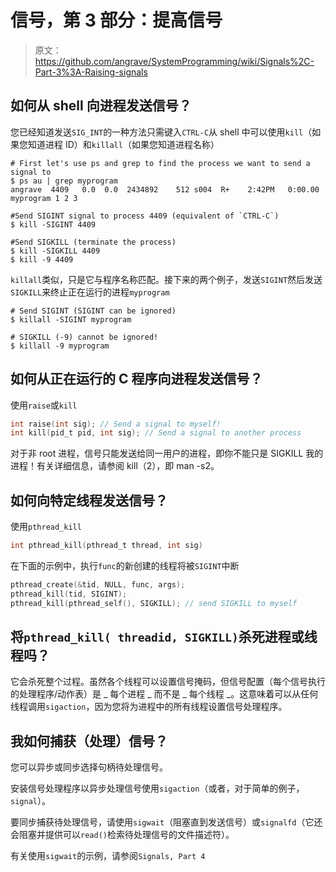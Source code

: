 # 信号，第 3 部分：提高信号

> 原文：<https://github.com/angrave/SystemProgramming/wiki/Signals%2C-Part-3%3A-Raising-signals>

## 如何从 shell 向进程发送信号？

您已经知道发送`SIG_INT`的一种方法只需键入`CTRL-C`从 shell 中可以使用`kill`（如果您知道进程 ID）和`killall`（如果您知道进程名称）

```
# First let's use ps and grep to find the process we want to send a signal to
$ ps au | grep myprogram
angrave  4409   0.0  0.0  2434892    512 s004  R+    2:42PM   0:00.00 myprogram 1 2 3

#Send SIGINT signal to process 4409 (equivalent of `CTRL-C`)
$ kill -SIGINT 4409

#Send SIGKILL (terminate the process)
$ kill -SIGKILL 4409
$ kill -9 4409 
```

`killall`类似，只是它与程序名称匹配。接下来的两个例子，发送`SIGINT`然后发送`SIGKILL`来终止正在运行的进程`myprogram`

```
# Send SIGINT (SIGINT can be ignored)
$ killall -SIGINT myprogram

# SIGKILL (-9) cannot be ignored! 
$ killall -9 myprogram 
```

## 如何从正在运行的 C 程序向进程发送信号？

使用`raise`或`kill`

```c
int raise(int sig); // Send a signal to myself!
int kill(pid_t pid, int sig); // Send a signal to another process
```

对于非 root 进程，信号只能发送给同一用户的进程，即你不能只是 SIGKILL 我的进程！有关详细信息，请参阅 kill（2），即 man -s2。

## 如何向特定线程发送信号？

使用`pthread_kill`

```c
int pthread_kill(pthread_t thread, int sig)
```

在下面的示例中，执行`func`的新创建的线程将被`SIGINT`中断

```c
pthread_create(&tid, NULL, func, args);
pthread_kill(tid, SIGINT);
pthread_kill(pthread_self(), SIGKILL); // send SIGKILL to myself
```

## 将`pthread_kill( threadid, SIGKILL)`杀死进程或线程吗？

它会杀死整个过程。虽然各个线程可以设置信号掩码，但信号配置（每个信号执行的处理程序/动作表）是 _ 每个进程 _ 而不是 _ 每个线程 _。这意味着可以从任何线程调用`sigaction`，因为您将为进程中的所有线程设置信号处理程序。

## 我如何捕获（处理）信号？

您可以异步或同步选择句柄待处理信号。

安装信号处理程序以异步处理信号使用`sigaction`（或者，对于简单的例子，`signal`）。

要同步捕获待处理信号，请使用`sigwait`（阻塞直到发送信号）或`signalfd`（它还会阻塞并提供可以`read()`检索待处理信号的文件描述符）。

有关使用`sigwait`的示例，请参阅`Signals, Part 4`